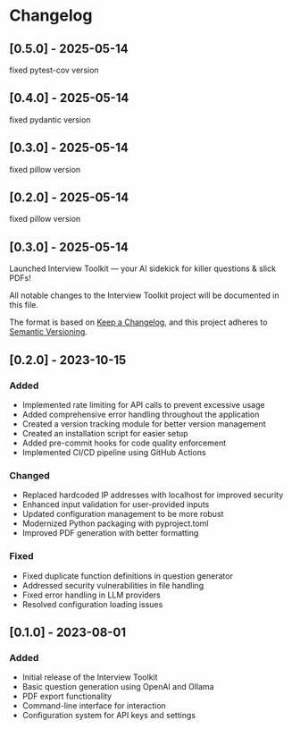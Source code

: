 # Changelog

## [0.5.0] - 2025-05-14

fixed pytest-cov version


## [0.4.0] - 2025-05-14

fixed pydantic version


## [0.3.0] - 2025-05-14

fixed pillow version


## [0.2.0] - 2025-05-14

fixed pillow version


## [0.3.0] - 2025-05-14

Launched Interview Toolkit — your AI sidekick for killer questions & slick PDFs! 


All notable changes to the Interview Toolkit project will be documented in this file.

The format is based on [Keep a Changelog](https://keepachangelog.com/en/1.0.0/),
and this project adheres to [Semantic Versioning](https://semver.org/spec/v2.0.0.html).

## [0.2.0] - 2023-10-15

### Added
- Implemented rate limiting for API calls to prevent excessive usage
- Added comprehensive error handling throughout the application
- Created a version tracking module for better version management
- Created an installation script for easier setup
- Added pre-commit hooks for code quality enforcement
- Implemented CI/CD pipeline using GitHub Actions

### Changed
- Replaced hardcoded IP addresses with localhost for improved security
- Enhanced input validation for user-provided inputs
- Updated configuration management to be more robust
- Modernized Python packaging with pyproject.toml
- Improved PDF generation with better formatting

### Fixed
- Fixed duplicate function definitions in question generator
- Addressed security vulnerabilities in file handling
- Fixed error handling in LLM providers
- Resolved configuration loading issues

## [0.1.0] - 2023-08-01

### Added
- Initial release of the Interview Toolkit
- Basic question generation using OpenAI and Ollama
- PDF export functionality
- Command-line interface for interaction
- Configuration system for API keys and settings 